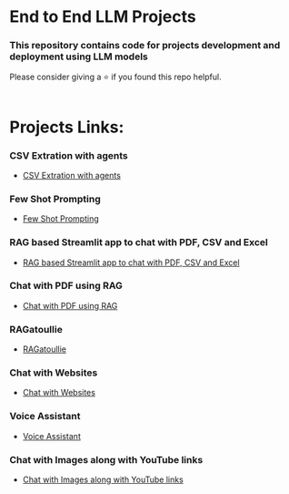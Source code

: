 # End to End LLM Projects

<h3> This repository contains code for projects development and deployment using LLM models </h3>

Please consider giving a :star: if you found this repo helpful.
<br><br>

# Projects Links:

<h3>CSV Extration with agents</h3>

- [CSV Extration with agents](https://github.com/pd2871/End-to-End-LLM-Projects/tree/main/Langchain/CSV%20Extraction)

<h3>Few Shot Prompting</h3>

- [Few Shot Prompting](https://github.com/pd2871/End-to-End-LLM-Projects/tree/main/Langchain/Few-Shot)

<h3>RAG based Streamlit app to chat with PDF, CSV and Excel</h3>

- [RAG based Streamlit app to chat with PDF, CSV and Excel](https://github.com/pd2871/End-to-End-LLM-Projects/tree/main/Langchain/Multi-RAG-streamlit)

<h3>Chat with PDF using RAG</h3>

- [Chat with PDF using RAG](https://github.com/pd2871/End-to-End-LLM-Projects/tree/main/Langchain/PDF%20Extraction)

<h3>RAGatoullie</h3>

- [RAGatoullie](https://github.com/pd2871/End-to-End-LLM-Projects/tree/main/Langchain/RAGatoullie)

<h3>Chat with Websites</h3>

- [Chat with Websites](https://github.com/pd2871/End-to-End-LLM-Projects/tree/main/Langchain/URL%20Extraction)

<h3>Voice Assistant</h3>

- [Voice Assistant](https://github.com/pd2871/End-to-End-LLM-Projects/tree/main/Langchain/Voice%20Assistant)

<h3>Chat with Images along with YouTube links</h3>

- [Chat with Images along with YouTube links](https://github.com/pd2871/End-to-End-LLM-Projects/tree/main/Langchain/Youtube%20Assistant)
